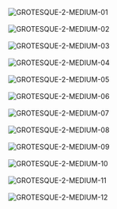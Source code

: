 <a><img src="https://i.postimg.cc/prdS431v/GROTESQUE-2-MEDIUM-01.png" alt="GROTESQUE-2-MEDIUM-01"/></a><br/><br/>
<a><img src="https://i.postimg.cc/sDv8cdh9/GROTESQUE-2-MEDIUM-02.png" alt="GROTESQUE-2-MEDIUM-02"/></a><br/><br/>
<a><img src="https://i.postimg.cc/4Nq02LvC/GROTESQUE-2-MEDIUM-03.png" alt="GROTESQUE-2-MEDIUM-03"/></a><br/><br/>
<a><img src="https://i.postimg.cc/DZvp4thG/GROTESQUE-2-MEDIUM-04.png" alt="GROTESQUE-2-MEDIUM-04"/></a><br/><br/>
<a><img src="https://i.postimg.cc/mDmXY8Z5/GROTESQUE-2-MEDIUM-05.png" alt="GROTESQUE-2-MEDIUM-05"/></a><br/><br/>
<a><img src="https://i.postimg.cc/5tMRbXkn/GROTESQUE-2-MEDIUM-06.png" alt="GROTESQUE-2-MEDIUM-06"/></a><br/><br/>
<a><img src="https://i.postimg.cc/fbjgLMGZ/GROTESQUE-2-MEDIUM-07.png" alt="GROTESQUE-2-MEDIUM-07"/></a><br/><br/>
<a><img src="https://i.postimg.cc/qqZFTQ93/GROTESQUE-2-MEDIUM-08.png" alt="GROTESQUE-2-MEDIUM-08"/></a><br/><br/>
<a><img src="https://i.postimg.cc/sgWNkYKM/GROTESQUE-2-MEDIUM-09.png" alt="GROTESQUE-2-MEDIUM-09"/></a><br/><br/>
<a><img src="https://i.postimg.cc/NGNSmf5j/GROTESQUE-2-MEDIUM-10.png" alt="GROTESQUE-2-MEDIUM-10"/></a><br/><br/>
<a><img src="https://i.postimg.cc/J0tTPZG4/GROTESQUE-2-MEDIUM-11.png" alt="GROTESQUE-2-MEDIUM-11"/></a><br/><br/>
<a><img src="https://i.postimg.cc/sx8T8xhP/GROTESQUE-2-MEDIUM-12.png" alt="GROTESQUE-2-MEDIUM-12"/></a><br/><br/>
